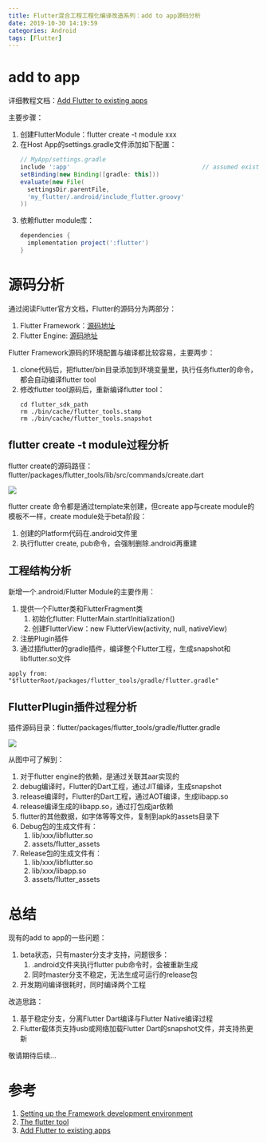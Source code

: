 ```yaml
---
title: Flutter混合工程工程化编译改造系列：add to app源码分析
date: 2019-10-30 14:19:59
categories: Android
tags: [Flutter]
---
```


# add to app
详细教程文档：[Add Flutter to existing apps](https://github.com/flutter/flutter/wiki/Add-Flutter-to-existing-apps)

主要步骤：
1. 创建FlutterModule：flutter create -t module xxx
2. 在Host App的settings.gradle文件添加如下配置：
    ```gradle
    // MyApp/settings.gradle
    include ':app'                                     // assumed existing content
    setBinding(new Binding([gradle: this]))                                 // new
    evaluate(new File(                                                      // new
      settingsDir.parentFile,                                               // new
      'my_flutter/.android/include_flutter.groovy'                          // new
    ))   
    ```
3. 依赖flutter module库：
    ```gradle
    dependencies {
      implementation project(':flutter')
    }
    ```

# 源码分析
通过阅读Flutter官方文档，Flutter的源码分为两部分：
1. Flutter Framework：[源码地址](https://github.com/flutter/flutter)
2. Flutter Engine: [源码地址](https://github.com/flutter/engine)

Flutter Framework源码的环境配置与编译都比较容易，主要两步：
1. clone代码后，把flutter/bin目录添加到环境变量里，执行任务flutter的命令，都会自动编译flutter tool
2. 修改flutter tool源码后，重新编译flutter tool：
    ```
    cd flutter_sdk_path
    rm ./bin/cache/flutter_tools.stamp
    rm ./bin/cache/flutter_tools.snapshot
    ```

## flutter create -t module过程分析
flutter create的源码路径：flutter/packages/flutter_tools/lib/src/commands/create.dart

![](/Flutter的add-to-app源码分析/create流程2.png)

flutter create 命令都是通过template来创建，但create app与create module的模板不一样，create module处于beta阶段：
1. 创建的Platform代码在.android文件里
2. 执行flutter create, pub命令，会强制删除.android再重建

## 工程结构分析
新增一个.android/Flutter Module的主要作用：
1. 提供一个Flutter类和FlutterFragment类
    1. 初始化flutter: FlutterMain.startInitialization()
    2. 创建FlutterView：new FlutterView(activity, null, nativeView)
2. 注册Plugin插件
3. 通过插flutter的gradle插件，编译整个Flutter工程，生成snapshot和libflutter.so文件
```gralde
apply from: "$flutterRoot/packages/flutter_tools/gradle/flutter.gradle"
```

## FlutterPlugin插件过程分析
插件源码目录：flutter/packages/flutter_tools/gradle/flutter.gradle

![](/Flutter的add-to-app源码分析/flutterplugin.png)

从图中可了解到：
1. 对于flutter engine的依赖，是通过关联其aar实现的
2. debug编译时，Flutter的Dart工程，通过JIT编译，生成snapshot
3. release编译时，Flutter的Dart工程，通过AOT编译，生成libapp.so
4. release编译生成的libapp.so，通过打包成jar依赖
5. flutter的其他数据，如字体等等文件，复制到apk的assets目录下
6. Debug包的生成文件有：
    1. lib/xxx/libflutter.so
    2. assets/flutter_assets
7. Release包的生成文件有：
    1. lib/xxx/libflutter.so
    2. lib/xxx/libapp.so
    3. assets/flutter_assets

# 总结
现有的add to app的一些问题：
1. beta状态，只有master分支才支持，问题很多：
    1. .android文件夹执行flutter pub命令时，会被重新生成
    2. 同时master分支不稳定，无法生成可运行的release包
2. 开发期间编译很耗时，同时编译两个工程

改造思路：
1. 基于稳定分支，分离Flutter Dart编译与Flutter Native编译过程
2. Flutter载体页支持usb或网络加载Flutter Dart的snapshot文件，并支持热更新

敬请期待后续...

# 参考
1. [Setting up the Framework development environment](https://github.com/flutter/flutter/wiki/Setting-up-the-Framework-development-environment)
2. [The flutter tool](https://github.com/flutter/flutter/wiki/The-flutter-tool)
3. [Add Flutter to existing apps](https://github.com/flutter/flutter/wiki/Add-Flutter-to-existing-apps)